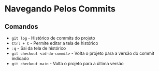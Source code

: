 # Navegando Pelos Commits

## Comandos
  * `git log` - Histórico de commits do projeto
  * `Ctrl + C` - Permite editar a tela de histórico
  * `:q` - Sai da tela de histórico
  * `git checkout <id-do-commit>` - Volta o projeto para a versão do commit indicado
  * `git checkout main` - Volta o projeto para a última versão
  